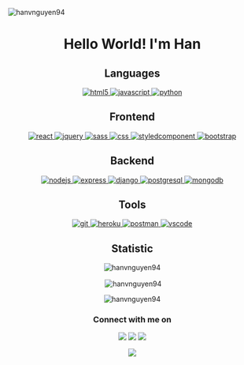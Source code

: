 <p align="left"><img src="https://komarev.com/ghpvc/?username=hanvnguyen94&label=Profile%20views&color=0e75b6&style=flat" alt="hanvnguyen94" /> </p>
<h1 align="center">Hello World! I'm Han </h1> <p align="right"> 

<h2 align="center">Languages</h2>
<p align="center"><a href="https://www.w3.org/html/" target="_
  "> <img src="https://camo.githubusercontent.com/d63d473e728e20a286d22bb2226a7bf45a2b9ac6c72c59c0e61e9730bfe4168c/68747470733a2f2f696d672e736869656c64732e696f2f62616467652f48544d4c352d4533344632363f7374796c653d666f722d7468652d6261646765266c6f676f3d68746d6c35266c6f676f436f6c6f723d7768697465" alt="html5"/> </a> <a href="https://developer.mozilla.org/en-US/docs/Web/JavaScript" target="_blank"> <img src="https://camo.githubusercontent.com/9d07c04bdd98c662d5df9d4e1cc1de8446ffeaebca330feb161f1fb8e1188204/68747470733a2f2f696d672e736869656c64732e696f2f62616467652f4a6176615363726970742d4637444631453f7374796c653d666f722d7468652d6261646765266c6f676f3d6a617661736372697074266c6f676f436f6c6f723d626c61636b" alt="javascript" /> </a> <a href="https://www.python.org" target="_blank"> <img src="https://img.shields.io/badge/Python-3776AB?style=for-the-badge&logo=python&logoColor=white" alt="python"/> </a>
 </p>

<h2 align="center">Frontend</h2>
<p align="center"> <a href="https://reactjs.org/" target="_blank"> <img src="https://camo.githubusercontent.com/83ad3e186e35214f6f1257fbec7b35a469087282646d7870b7bfac8eb325cf64/68747470733a2f2f696d672e736869656c64732e696f2f62616467652f2d52656163742d3435623864383f7374796c653d666f722d7468652d6261646765266c6f676f3d7265616374266c6f676f436f6c6f723d626c61636b" alt="react"/> </a>  <a href="https://jquery.com/" target="_blank"> <img src="https://img.shields.io/badge/jQuery-0769AD?style=for-the-badge&logo=jquery&logoColor=white" alt="jquery"/> </a> <a href="https://sass-lang.com" target="_blank"> <img src="https://camo.githubusercontent.com/8849f369ac031cc842a4ab4248c7f7db6a4b593cad1f2d1c01d3aeb6f0f8dca7/68747470733a2f2f696d672e736869656c64732e696f2f62616467652f536173732d4343363639393f7374796c653d666f722d7468652d6261646765266c6f676f3d73617373266c6f676f436f6c6f723d7768697465" alt="sass"/> </a> <a href="https://css-tricks.com/" target="_blank"> <img src="https://img.shields.io/badge/CSS3-1572B6?style=for-the-badge&logo=css3&logoColor=white" alt="css"/> </a> <a href="https://styled-components.com/" target="_blank"> <img src="https://img.shields.io/badge/styled--components-DB7093?style=for-the-badge&logo=styled-components&logoColor=white" alt="styledcomponent"/> </a> <a href="https://getbootstrap.com" target="_blank"> <img src="https://camo.githubusercontent.com/b13ed67c809178963ce9d538175b02649800772be1ce0cb02da5879e5614e236/68747470733a2f2f696d672e736869656c64732e696f2f62616467652f426f6f7473747261702d3536334437433f7374796c653d666f722d7468652d6261646765266c6f676f3d626f6f747374726170266c6f676f436f6c6f723d7768697465" alt="bootstrap" /> </a>  </p>

<h2 align="center">Backend</h2>
<p align="center"><a href="https://nodejs.org" target="_blank"> <img src="https://camo.githubusercontent.com/93e724d872107154f090ae40b758eb85b741d0b8a7a2c60ea753812f6f2906b1/68747470733a2f2f696d672e736869656c64732e696f2f62616467652f4e6f64656a732d3433383533443f7374796c653d666f722d7468652d6261646765266c6f676f3d6e6f64652e6a73266c6f676f436f6c6f723d7768697465" alt="nodejs"/> </a> <a href="https://expressjs.com" target="_blank"> <img src="https://camo.githubusercontent.com/f080b6b1463570df4b2743e0cbf82f1919c95b24fec04127e0e97e369e215c77/68747470733a2f2f696d672e736869656c64732e696f2f62616467652f2d457870726573734a532d3430344435393f7374796c653d666f722d7468652d6261646765266c6f676f3d65787072657373266c6f676f436f6c6f723d7768697465" alt="express" /> </a> <a href="https://docs.djangoproject.com/en/3.2/" target="_blank"> <img src="https://img.shields.io/badge/Django-092E20?style=for-the-badge&logo=django&logoColor=white" alt="django" /> </a> <a href="https://www.postgresql.org/" target="_blank"> <img src="https://img.shields.io/badge/PostgreSQL-316192?style=for-the-badge&logo=postgresql&logoColor=white" alt="postgresql" /> </a> <a href="https://www.mongodb.com/" target="_blank"> <img src="https://img.shields.io/badge/MongoDB-4EA94B?style=for-the-badge&logo=mongodb&logoColor=white" alt="mongodb" /> </a></p>

<h2 align="center">Tools</h2>
<p align="center"><a href="https://git-scm.com/" target="_blank"> <img src="https://camo.githubusercontent.com/2af26d7dbc35677c3a0984c49d183a61f4deb8e17d9cff6a31006adf84878d68/68747470733a2f2f696d672e736869656c64732e696f2f62616467652f2d4769742d4630353033323f7374796c653d666f722d7468652d6261646765266c6f676f3d676974266c6f676f436f6c6f723d626c61636b" alt="git"/> </a> <a href="https://heroku.com" target="_blank"> <img src="https://camo.githubusercontent.com/a25a6344c15de558df0bd3e43439a950915609c3a43ec81169222c897fbf967f/68747470733a2f2f696d672e736869656c64732e696f2f62616467652f2d4865726f6b752d3433303039383f7374796c653d666f722d7468652d6261646765266c6f676f3d6865726f6b75266c6f676f436f6c6f723d7768697465" alt="heroku"/> </a> <a href="https://postman.com" target="_blank"> <img src="https://camo.githubusercontent.com/4f4653e22e669950f8f6ddaa04abc2f670fa20d5a2cb864dc625f1384921f660/68747470733a2f2f696d672e736869656c64732e696f2f62616467652f2d506f73746d616e2d4444303033313f7374796c653d666f722d7468652d6261646765266c6f676f3d706f73746d616e266c6f676f436f6c6f723d7768697465" alt="postman" /> </a> <a href="https://code.visualstudio.com/" target="_blank"> <img src="https://camo.githubusercontent.com/019e8dcd21ab18c4295e43497c6cee01cd9d0d8576030ec45e9103c3c87e04f2/68747470733a2f2f696d672e736869656c64732e696f2f62616467652f2d5653434f44452d3030374143433f7374796c653d666f722d7468652d6261646765266c6f676f3d76697375616c2d73747564696f2d636f6465266c6f676f436f6c6f723d7768697465" alt="vscode" /> </a> </p>

<h2 align="center">Statistic</h2>

<p align="center"><img src="https://github-readme-stats.vercel.app/api/top-langs?username=hanvnguyen94&show_icons=true&locale=en&layout=compact" alt="hanvnguyen94" />
</p>

<p align="center">&nbsp;<img align="center" src="https://github-readme-stats.vercel.app/api?username=hanvnguyen94&show_icons=true&locale=en" alt="hanvnguyen94" /></p>

<p align="center"><img align="center" src="https://github-readme-streak-stats.herokuapp.com/?user=hanvnguyen94&" alt="hanvnguyen94" /></p>

<h3 align="center">Connect with me on</h3>
<p align="center">
<a href="https://www.linkedin.com/in/hnguyen94/" target="blank"> <img src="https://img.shields.io/badge/LinkedIn-0077B5?style=for-the-badge&logo=linkedin&logoColor=white" /></a> <a href="https://www.instagram.com/hanv.nguyen/" target="_blank"> <img src="https://img.shields.io/badge/Instagram-E4405F?style=for-the-badge&logo=instagram&logoColor=white" /></a> <a href="https://www.hanvsolo.com/" target="_blank"><img src="https://img.shields.io/badge/Portfolio-ff0044?style=for-the-badge" /></a>
 <p align="center"><img src="https://user-images.githubusercontent.com/73920080/124977713-ced9ce80-dffe-11eb-9d2b-e033feb4bbd1.gif" /></p>

</p>

